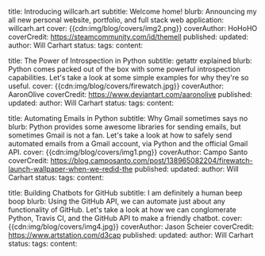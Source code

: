 title: Introducing willcarh.art
subtitle: Welcome home!
blurb: Announcing my all new personal website, portfolio, and full stack web application: willcarh.art
cover: {{cdn:img/blog/covers/img2.png}}
coverAuthor: HoHoHO
coverCredit: https://steamcommunity.com/id/themell
published:
updated:
author: Will Carhart
status:
tags:
content:

title: The Power of Introspection in Python
subtitle: getattr explained
blurb: Python comes packed out of the box with some powerful introspection capabilities. Let's take a look at some simple examples for why they're so useful.
cover: {{cdn:img/blog/covers/firewatch.jpg}}
coverAuthor: AaronOlive
coverCredit: https://www.deviantart.com/aaronolive
published: 
updated:
author: Will Carhart
status:
tags:
content:

title: Automating Emails in Python
subtitle: Why Gmail sometimes says no
blurb: Python provides some awesome libraries for sending emails, but sometimes Gmail is not a fan. Let's take a look at how to safely send automated emails from a Gmail account, via Python and the official Gmail API.
cover: {{cdn:img/blog/covers/img1.png}}
coverAuthor: Campo Santo
coverCredit: https://blog.camposanto.com/post/138965082204/firewatch-launch-wallpaper-when-we-redid-the
published:
updated:
author: Will Carhart
status:
tags:
content:

title: Building Chatbots for GitHub
subtitle: I am definitely a human beep boop
blurb: Using the GitHub API, we can automate just about any functionality of GitHub. Let's take a look at how we can conglomerate Python, Travis CI, and the GitHub API to make a friendly chatbot.
cover: {{cdn:img/blog/covers/img4.jpg}}
coverAuthor: Jason Scheier
coverCredit: https://www.artstation.com/d3cap
published:
updated:
author: Will Carhart
status:
tags:
content: